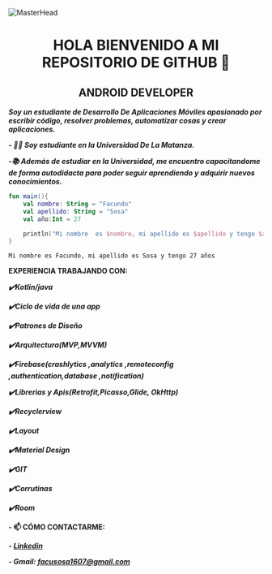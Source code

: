 ![MasterHead](https://1.bp.blogspot.com/-7A4WynwLsMw/XbBpCXG8fHI/AAAAAAAAMt4/uOa1bpLskYgrwGbllhSu2SDj_Mig8SXJQCLcBGAsYHQ/s1600/2000_600px.gif)
**<h1 align="center">HOLA BIENVENIDO A MI REPOSITORIO DE GITHUB 👋</h1>**
<h2 align="center">ANDROID DEVELOPER</h2>


***Soy un estudiante de Desarrollo De Aplicaciones Móviles apasionado por escribir código, resolver problemas, automatizar cosas y crear aplicaciones.***

***- 👨‍🎓 Soy estudiante en la Universidad De La Matanza.***

***-📚 Además de estudiar en la Universidad, me encuentro capacitandome de forma autodidacta para poder seguir aprendiendo y adquirir nuevos conocimientos.***

```kotlin
fun main(){
    val nombre: String = "Facundo"
    val apellido: String = "Sosa"
    val año:Int = 27

    println("Mi nombre  es $nombre, mi apellido es $apellido y tengo $año años ")
}
```
```
Mi nombre es Facundo, mi apellido es Sosa y tengo 27 años
```

**EXPERIENCIA TRABAJANDO CON:**


***✔️Kotlin/java***

***✔️Ciclo de vida de una app***

***✔️Patrones de Diseño***

***✔️Arquitectura(MVP,MVVM)*** 

***✔️Firebase(crashlytics ,analytics ,remoteconfig ,authentication,database ,notification)***

***✔️Librerias y Apis(Retrofit,Picasso,Glide, OkHttp)***

***✔️Recyclerview*** 

***✔️Layout*** 

***✔️Material Design***

***✔️GIT*** 

***✔️Corrutinas***

***✔️Room***




**- 📫 CÓMO CONTACTARME:** 

***- [Linkedin](https://www.linkedin.com/in/sosafacundo/)***
  
***- Gmail: facusosa1607@gmail.com***

